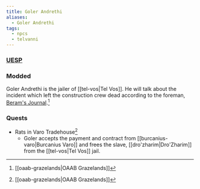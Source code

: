 ```yaml
---
title: Goler Andrethi
aliases:
  - Goler Andrethi
tags:
  - npcs
  - telvanni
---
```

### [UESP](https://en.uesp.net/wiki/Morrowind:Goler_Andrethi)
### Modded
Goler Andrethi is the jailer of [[tel-vos|Tel Vos]]. He will talk about the incident which left the construction crew dead according to the foreman, [Beram's Journal](https://en.uesp.net/wiki/Morrowind:Beram_Journal).[^1]
### Quests
* Rats in Varo Tradehouse[^1]
	* Goler accepts the payment and contract from [[burcanius-varo|Burcanius Varo]] and frees the slave, [[dro'zharim|Dro'Zharim]] from the [[tel-vos|Tel Vos]] jail.

[^1]: [[oaab-grazelands|OAAB Grazelands]]